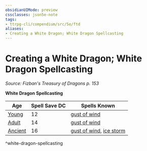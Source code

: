 ```yaml
---
obsidianUIMode: preview
cssclasses: json5e-note
tags:
- ttrpg-cli/compendium/src/5e/ftd
aliases:
- Creating a White Dragon; White Dragon Spellcasting
---
```

# Creating a White Dragon; White Dragon Spellcasting
*Source: Fizban's Treasury of Dragons p. 153* 

**White Dragon Spellcasting**

| Age | Spell Save DC | Spells Known |
|-----|---------------|--------------|
| [Young](Інструменти%20ДМ/CLI/bestiary/dragon/young-white-dragon-xmm.md) | 12 | [gust of wind](Інструменти%20ДМ/CLI/spells/gust-of-wind-xphb.md) |
| [Adult](Інструменти%20ДМ/CLI/bestiary/dragon/adult-white-dragon-xmm.md) | 14 | [gust of wind](Інструменти%20ДМ/CLI/spells/gust-of-wind-xphb.md) |
| [Ancient](Інструменти%20ДМ/CLI/bestiary/dragon/ancient-white-dragon-xmm.md) | 16 | [gust of wind](Інструменти%20ДМ/CLI/spells/gust-of-wind-xphb.md), [ice storm](Інструменти%20ДМ/CLI/spells/ice-storm-xphb.md) |
^white-dragon-spellcasting